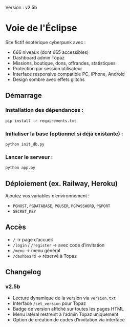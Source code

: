 Version : v2.5b

# Voie de l'Éclipse

Site fictif ésotérique cyberpunk avec :
- 666 niveaux (dont 665 accessibles)
- Dashboard admin Topaz
- Missions, boutique, dons, offrandes, statistiques
- Protection par session utilisateur
- Interface responsive compatible PC, iPhone, Android
- Design sombre avec effets glitchs

## Démarrage

### Installation des dépendances :
```
pip install -r requirements.txt
```

### Initialiser la base (optionnel si déjà existante) :
```
python init_db.py
```

### Lancer le serveur :
```
python app.py
```

## Déploiement (ex. Railway, Heroku)

Ajoutez vos variables d’environnement :
- `PGHOST`, `PGDATABASE`, `PGUSER`, `PGPASSWORD`, `PGPORT`
- `SECRET_KEY`

## Accès
- `/` → page d’accueil
- `/login` / `/register` → avec code d’invitation
- `/menu` → menu général
- `/dashboard` → réservé à Topaz


## Changelog

### v2.5b
- Lecture dynamique de la version via `version.txt`
- Interface `/set_version` pour Topaz
- Badge de version affiché sur toutes les pages HTML
- Menu latéral restreint à l’admin Topaz uniquement
- Option de création de codes d’invitation via interface
